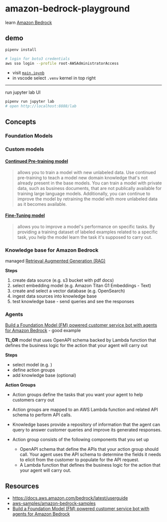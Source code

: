 # amazon-bedrock-playground

learn [Amazon Bedrock](https://docs.aws.amazon.com/bedrock/latest/userguide)

## demo

```sh
pipenv install

# login for boto3 credentials
aws sso login --profile root-AWSAdministratorAccess
```

- visit [`main.ipynb`](./main.ipynb)
- in vscode select `.venv` kernel in top right

---

run jupyter lab UI

```sh
pipenv run jupyter lab
# open http://localhost:8888/lab
```

## Concepts

### Foundation Models

### Custom models

#### [Continued Pre-training model](https://docs.aws.amazon.com/bedrock/latest/userguide/custom-models.html#pre-training)

> allows you to train a model with new unlabeled data. Use continued pre-training to teach a model new domain knowledge that's not already present in the base models. You can train a model with private data, such as business documents, that are not publically available for training large language models. Additionally, you can continue to improve the model by retraining the model with more unlabeled data as it becomes available.

#### [Fine-Tuning model](https://docs.aws.amazon.com/bedrock/latest/userguide/custom-models.html#fine-tuning)

> allows you to improve a model's performance on specific tasks. By providing a training dataset of labeled examples related to a specific task, you help the model learn the task it's supposed to carry out.


### Knowledge base for Amazon Bedrock

managed [Retrieval Augmented Generation (RAG)](https://www.promptingguide.ai/techniques/rag) 

**Steps**

1. create data source (e.g. s3 bucket with pdf docs)
2. select embedding model (e.g. Amazon Titan G1 Embeddings - Text)
3. create and select a vector database (e.g. OpenSearch)
4. ingest data sources into knowledge base
5. test knowledge base - send queries and see the responses

### Agents

[Build a Foundation Model (FM) powered customer service bot with agents for Amazon Bedrock](https://github.com/aws-samples/amazon-bedrock-samples/tree/main/agents/agentsforbedrock-retailagent) - good example

**TL;DR** model that uses OpenAPI schema backed by Lambda function that defines the business logic for the action that your agent will carry out

**Steps**

- select model (e.g. )
- define action groups
- add knowledge base (optional)


**Action Groups** 

- Action groups define the tasks that you want your agent to help customers carry out
- Action groups are mapped to an AWS Lambda function and related API schema to perform API calls.
- Knowledge bases provide a repository of information that the agent can query to answer customer queries and improve its generated responses.

- Action group consists of the following components that you set up
  - OpenAPI schema that define the APIs that your action group should call. Your agent uses the API schema to determine the fields it needs to elicit from the customer to populate for the API request.
  - A Lambda function that defines the business logic for the action that your agent will carry out.


## Resources

- <https://docs.aws.amazon.com/bedrock/latest/userguide>
- [aws-samples/amazon-bedrock-samples](https://github.com/aws-samples/amazon-bedrock-samples)
- [Build a Foundation Model (FM) powered customer service bot with agents for Amazon Bedrock](https://github.com/aws-samples/amazon-bedrock-samples/tree/main/agents/agentsforbedrock-retailagent)
